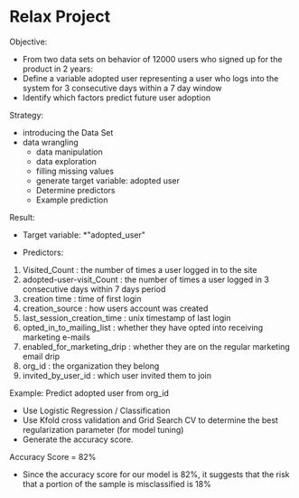 # Relax Project

Objective: 
* From two data sets on behavior of 12000 users who signed up for the product in 2 years:
 * Define a variable adopted user representing a user who logs into the system for 3 consecutive days within a 7 day window
 * Identify which factors predict future user adoption
 
 Strategy:
* introducing the Data Set
* data wrangling 
   * data manipulation
   * data exploration
   * filling missing values
   * generate target variable: adopted user
   * Determine predictors
   * Example prediction

Result:
* Target variable: *"adopted_user"

* Predictors:
 1. Visited_Count : the number of times a user logged in to the site
 2. adopted-user-visit_Count : the number of times a user logged in 3 consecutive days within 7 days period
 3. creation time : time of first login
 4. creation_source : how users account was created
 5. last_session_creation_time : unix timestamp of last login
 6. opted_in_to_mailing_list : whether they have opted into receiving marketing e-mails
 7. enabled_for_marketing_drip : whether they are on the regular marketing email drip
 8. org_id : the organization they belong
 9. invited_by_user_id : which user invited them to join

Example: Predict adopted user from org_id
* Use Logistic Regression / Classification
* Use Kfold cross validation and Grid Search CV to determine the best regularization parameter (for model tuning)
* Generate the accuracy score.

Accuracy Score = 82%
* Since the accuracy score for our model is 82%, it suggests that the risk that a portion of the sample is misclassified is 18%
